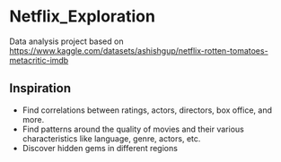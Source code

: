 # Netflix_Exploration
Data analysis project based on https://www.kaggle.com/datasets/ashishgup/netflix-rotten-tomatoes-metacritic-imdb

## Inspiration
- Find correlations between ratings, actors, directors, box office, and more.
- Find patterns around the quality of movies and their various characteristics like language, genre, actors, etc.
- Discover hidden gems in different regions
